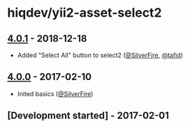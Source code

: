# hiqdev/yii2-asset-select2

## [4.0.1] - 2018-12-18

- Added "Select All" button to select2 ([@SilverFire], [@tafid])

## [4.0.0] - 2017-02-10

- Inited basics ([@SilverFire])

## [Development started] - 2017-02-01

[@hiqsol]: https://github.com/hiqsol
[sol@hiqdev.com]: https://github.com/hiqsol
[@SilverFire]: https://github.com/SilverFire
[d.naumenko.a@gmail.com]: https://github.com/SilverFire
[@tafid]: https://github.com/tafid
[andreyklochok@gmail.com]: https://github.com/tafid
[@BladeRoot]: https://github.com/BladeRoot
[bladeroot@gmail.com]: https://github.com/BladeRoot
[Under development]: https://github.com/hiqdev/yii2-asset-select2/compare/4.0.0...HEAD
[4.0.0]: https://github.com/hiqdev/yii2-asset-select2/releases/tag/4.0.0
[4.0.1]: https://github.com/hiqdev/yii2-asset-select2/compare/4.0.0...4.0.1
